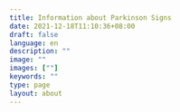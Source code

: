 ```yaml
---
title: Information about Parkinson Signs 
date: 2021-12-18T11:10:36+08:00
draft: false
language: en
description: ""
image: ""
images: [""]
keywords: ""
type: page
layout: about
---
```

